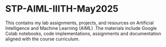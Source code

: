 # STP-AIML-IIITH-May2025
This contains my lab assignments, projects, and resources on Artificial Intelligence and Machine Learning (AIML) .The materials include Google Colab notebooks, code implementations, assignments  and documentation aligned with the course curriculum. 
